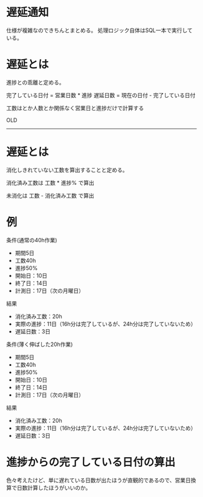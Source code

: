 # 遅延通知

仕様が複雑なのできちんとまとめる。
処理ロジック自体はSQL一本で実行している。

# 遅延とは
進捗との乖離と定める。

完了している日付 = 営業日数 * 進捗
遅延日数 = 現在の日付 - 完了している日付

工数はとか人数とか関係なく営業日と進捗だけで計算する


OLD

------------

# 遅延とは
消化しきれていない工数を算出することと定める。

消化済み工数は 工数 * 進捗% で算出

未消化は 工数 - 消化済み工数 で算出

# 例
条件(通常の40h作業)
- 期間5日
- 工数40h
- 進捗50%
- 開始日：10日
- 終了日：14日
- 計測日：17日（次の月曜日）

結果
- 消化済み工数：20h
- 実際の進捗：11日（16h分は完了しているが、24h分は完了していないため）
- 遅延日数：3日

条件(薄く伸ばした20h作業)
- 期間5日
- 工数40h
- 進捗50%
- 開始日：10日
- 終了日：14日
- 計測日：17日（次の月曜日）

結果
- 消化済み工数：20h
- 実際の進捗：11日（16h分は完了しているが、24h分は完了していないため）
- 遅延日数：3日



# 進捗からの完了している日付の算出
色々考えたけど、単に遅れている日数が出たほうが直観的であるので、営業日換算で日数計算したほうがいいのか。
